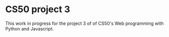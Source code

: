 # CS50 project 3
This work in progress for the project 3 of of CS50's Web programming with Python and Javascript.
